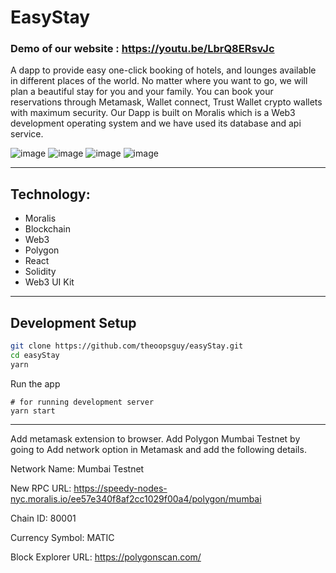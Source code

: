 # EasyStay 
### Demo of our website : https://youtu.be/LbrQ8ERsvJc

A dapp to provide easy one-click booking of hotels, and lounges available in different places of the world. 
No matter where you want to go, we will plan a beautiful stay for you and your family.
You can book your reservations through Metamask, Wallet connect, Trust Wallet crypto wallets with maximum security. Our Dapp is built on Moralis which is a Web3 development operating system and we have used its database and api service.

![image](https://user-images.githubusercontent.com/80265624/167296408-2971d544-8b1a-4a14-a92e-48805c96125b.png)
![image](https://user-images.githubusercontent.com/80265624/167296432-4ab5b61b-eff6-478e-af96-5ce0e3a6af32.png)
![image](https://user-images.githubusercontent.com/80265624/167296458-da6b3415-59d2-4dda-86b8-0ecbec820f9d.png)
![image](https://user-images.githubusercontent.com/80265624/167296476-dd204402-e447-455d-bbc7-b91dd2986fed.png)

---

## Technology:

* Moralis
* Blockchain
* Web3
* Polygon
* React
* Solidity
* Web3 UI Kit

---

## Development Setup

```sh
git clone https://github.com/theoopsguy/easyStay.git
cd easyStay
yarn
```

Run the app

```
# for running development server
yarn start
```

---

Add metamask extension to browser. Add Polygon Mumbai Testnet by going to Add network option in Metamask and add the following details.

Network Name: Mumbai Testnet

New RPC URL: https://speedy-nodes-nyc.moralis.io/ee57e340f8af2cc1029f00a4/polygon/mumbai

Chain ID: 80001

Currency Symbol: MATIC

Block Explorer URL: https://polygonscan.com/
